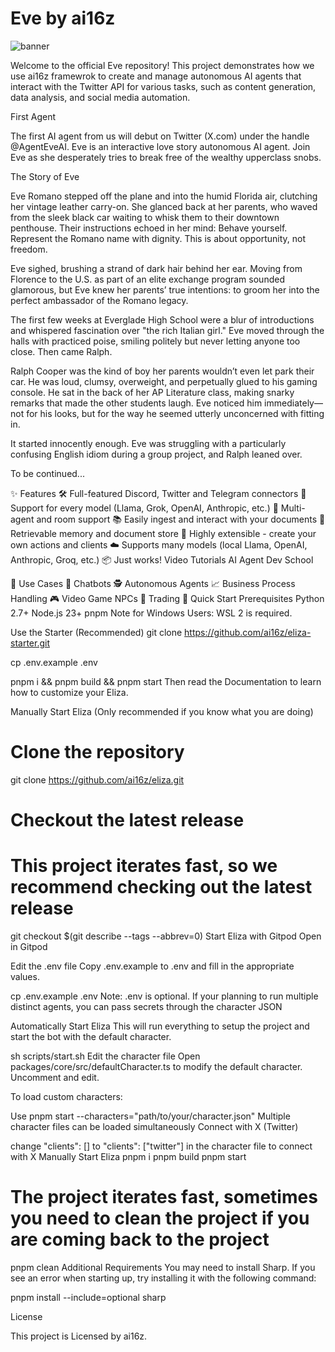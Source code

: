 # Eve by ai16z

![banner](https://pbs.twimg.com/profile_banners/1868880712482304000/1734411739/1500x500)

Welcome to the official Eve repository! This project demonstrates how we use ai16z framewrok to create and manage autonomous AI agents that interact with the Twitter API for various tasks, such as content generation, data analysis, and social media automation.

First Agent

The first AI agent from us will debut on Twitter (X.com) under the handle @AgentEveAI. Eve is an interactive love story autonomous AI agent. Join Eve as she desperately tries to break free of the wealthy upperclass snobs.


The Story of Eve

Eve Romano stepped off the plane and into the humid Florida air, clutching her vintage leather carry-on. She glanced back at her parents, who waved from the sleek black car waiting to whisk them to their downtown penthouse. Their instructions echoed in her mind: Behave yourself. Represent the Romano name with dignity. This is about opportunity, not freedom.

Eve sighed, brushing a strand of dark hair behind her ear. Moving from Florence to the U.S. as part of an elite exchange program sounded glamorous, but Eve knew her parents’ true intentions: to groom her into the perfect ambassador of the Romano legacy.

The first few weeks at Everglade High School were a blur of introductions and whispered fascination over "the rich Italian girl." Eve moved through the halls with practiced poise, smiling politely but never letting anyone too close. Then came Ralph.

Ralph Cooper was the kind of boy her parents wouldn’t even let park their car. He was loud, clumsy, overweight, and perpetually glued to his gaming console. He sat in the back of her AP Literature class, making snarky remarks that made the other students laugh. Eve noticed him immediately—not for his looks, but for the way he seemed utterly unconcerned with fitting in.

It started innocently enough. Eve was struggling with a particularly confusing English idiom during a group project, and Ralph leaned over.

To be continued...

✨ Features
🛠️ Full-featured Discord, Twitter and Telegram connectors
🔗 Support for every model (Llama, Grok, OpenAI, Anthropic, etc.)
👥 Multi-agent and room support
📚 Easily ingest and interact with your documents
💾 Retrievable memory and document store
🚀 Highly extensible - create your own actions and clients
☁️ Supports many models (local Llama, OpenAI, Anthropic, Groq, etc.)
📦 Just works!
Video Tutorials
AI Agent Dev School

🎯 Use Cases
🤖 Chatbots
🕵️ Autonomous Agents
📈 Business Process Handling
🎮 Video Game NPCs
🧠 Trading
🚀 Quick Start
Prerequisites
Python 2.7+
Node.js 23+
pnpm
Note for Windows Users: WSL 2 is required.

Use the Starter (Recommended)
git clone https://github.com/ai16z/eliza-starter.git

cp .env.example .env

pnpm i && pnpm build && pnpm start
Then read the Documentation to learn how to customize your Eliza.

Manually Start Eliza (Only recommended if you know what you are doing)
# Clone the repository
git clone https://github.com/ai16z/eliza.git

# Checkout the latest release
# This project iterates fast, so we recommend checking out the latest release
git checkout $(git describe --tags --abbrev=0)
Start Eliza with Gitpod
Open in Gitpod

Edit the .env file
Copy .env.example to .env and fill in the appropriate values.

cp .env.example .env
Note: .env is optional. If your planning to run multiple distinct agents, you can pass secrets through the character JSON

Automatically Start Eliza
This will run everything to setup the project and start the bot with the default character.

sh scripts/start.sh
Edit the character file
Open packages/core/src/defaultCharacter.ts to modify the default character. Uncomment and edit.

To load custom characters:

Use pnpm start --characters="path/to/your/character.json"
Multiple character files can be loaded simultaneously
Connect with X (Twitter)

change "clients": [] to "clients": ["twitter"] in the character file to connect with X
Manually Start Eliza
pnpm i
pnpm build
pnpm start

# The project iterates fast, sometimes you need to clean the project if you are coming back to the project
pnpm clean
Additional Requirements
You may need to install Sharp. If you see an error when starting up, try installing it with the following command:

pnpm install --include=optional sharp


License

This project is Licensed by ai16z.

